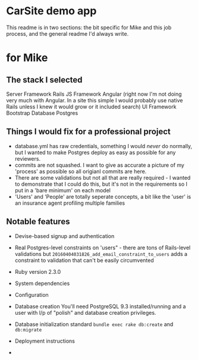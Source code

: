 # CarSite demo app

This readme is in two sections: the bit specific for Mike and this job process, and the general readme I'd always write.
# for Mike
## The stack I selected
Server Framework Rails 
JS Framework Angular (right now I'm not doing very much with Angular. In a site this simple I would probably use native Rails unless I knew it would grow or it included search)
UI Framework Bootstrap 
Database Postgres

## Things I would fix for a professional project
* database.yml has raw credentials, something I would *never* do normally, but I wanted to make Postgres deploy as easy as possible for any reviewers.
* commits are not squashed. I want to give as accurate a picture of my 'process' as possible so all origianl commits are here.
* There are some validations but not all that are really required - I wanted to demonstrate that I could do this, but it's not in the requirements so I put in a 'bare minimum' on each model
* 'Users' and 'People' are totally seperate concepts, a bit like the 'user' is an insurance agent profiling multiple families

## Notable features
* Devise-based signup and authentication
* Real Postgres-level constraints on 'users" - there are tons of Rails-level validations but `20160404031826_add_email_constraint_to_users` adds a constraint to validation that can't be easily circumvented 
* Ruby version 
2.3.0

* System dependencies 


* Configuration

* Database creation
You'll need PostgreSQL 9.3 installed/running and a user with l/p of "polish" and database creation privileges. 

* Database initialization
standard `bundle exec rake db:create` and `db:migrate`

* Deployment instructions

* 
